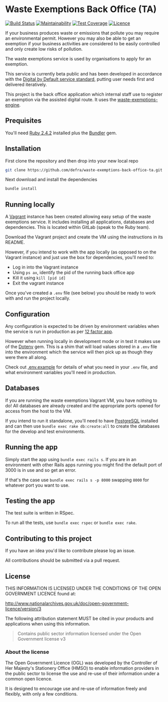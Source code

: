# Waste Exemptions Back Office (TA)

[![Build Status](https://travis-ci.com/DEFRA/waste-exemptions-back-office-ta.svg?branch=master)](https://travis-ci.org/DEFRA/waste-exemptions-back-office-ta)
[![Maintainability](https://api.codeclimate.com/v1/badges/c55dc26cbfffc87c5172/maintainability)](https://codeclimate.com/github/DEFRA/waste-exemptions-back-office-ta/maintainability)
[![Test Coverage](https://api.codeclimate.com/v1/badges/c55dc26cbfffc87c5172/test_coverage)](https://codeclimate.com/github/DEFRA/waste-exemptions-back-office-ta/test_coverage)
[![Licence](https://img.shields.io/badge/Licence-OGLv3-blue.svg)](http://www.nationalarchives.gov.uk/doc/open-government-licence/version/3)

If your business produces waste or emissions that pollute you may require an environmental permit. However you may also be able to get an exemption if your business activities are considered to be easily controlled and only create low risks of pollution.

The waste exemptions service is used by organisations to apply for an exemption.

This service is currently beta public and has been developed in accordance with the [Digital by Default service standard](https://www.gov.uk/service-manual/digital-by-default), putting user needs first and delivered iteratively.

This project is the back office application which internal staff use to register an exemption via the assisted digital route. It uses the [waste-exemptions-engine](https://github.com/DEFRA/waste-exemptions-engijne).

## Prequisites

You'll need [Ruby 2.4.2](https://www.ruby-lang.org/en/) installed plus the [Bundler](http://bundler.io/) gem.

## Installation

First clone the repository and then drop into your new local repo

```bash
git clone https://github.com/defra/waste-exemptions-back-office-ta.git && cd waste-exemptions-back-office-ta
```

Next download and install the dependencies

```bash
bundle install
```

## Running locally

A [Vagrant](https://www.vagrantup.com/) instance has been created allowing easy setup of the waste exemptions service. It includes installing all applications, databases and dependencies. This is located within GitLab (speak to the Ruby team).

Download the Vagrant project and create the VM using the instructions in its README.

However, if you intend to work with the app locally (as opposed to on the Vagrant instance) and just use the box for dependencies, you'll need to:

- Log in into the Vagrant instance
- Using `ps ax`, identify the pid of the running back office app
- Kill it using `kill [pid id]`
- Exit the vagrant instance

Once you've created a `.env` file (see below) you should be ready to work with and run the project locally.

## Configuration

Any configuration is expected to be driven by environment variables when the service is run in production as per [12 factor app](https://12factor.net/config).

However when running locally in development mode or in test it makes use of the [Dotenv](https://github.com/bkeepers/dotenv) gem. This is a shim that will load values stored in a `.env` file into the environment which the service will then pick up as though they were there all along.

Check out [.env.example](/.env.example) for details of what you need in your `.env` file, and what environment variables you'll need in production.

## Databases

If you are running the waste exemptions Vagrant VM, you have nothing to do! All databases are already created and the appropriate ports opened for access from the host to the VM.

If you intend to run it standalone, you'll need to have [PostgreSQL](https://www.postgresql.org/) installed and can then use `bundle exec rake db:create:all` to create the databases for the develop and test environments.

## Running the app

Simply start the app using `bundle exec rails s`. If you are in an environment with other Rails apps running you might find the default port of 3000 is in use and so get an error.

If that's the case use `bundle exec rails s -p 8000` swapping `8000` for whatever port you want to use.

## Testing the app

The test suite is written in RSpec.

To run all the tests, use `bundle exec rspec` or `bundle exec rake`.

## Contributing to this project

If you have an idea you'd like to contribute please log an issue.

All contributions should be submitted via a pull request.

## License

THIS INFORMATION IS LICENSED UNDER THE CONDITIONS OF THE OPEN GOVERNMENT LICENCE found at:

http://www.nationalarchives.gov.uk/doc/open-government-licence/version/3

The following attribution statement MUST be cited in your products and applications when using this information.

> Contains public sector information licensed under the Open Government license v3

### About the license

The Open Government Licence (OGL) was developed by the Controller of Her Majesty's Stationery Office (HMSO) to enable information providers in the public sector to license the use and re-use of their information under a common open licence.

It is designed to encourage use and re-use of information freely and flexibly, with only a few conditions.
